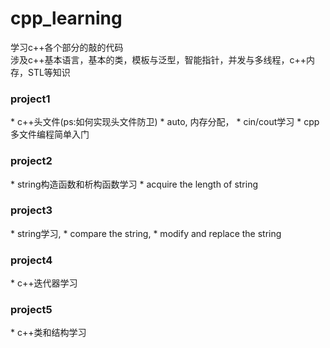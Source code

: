 # cpp_learning  学习c++各个部分的敲的代码   涉及c++基本语言，基本的类，模板与泛型，智能指针，并发与多线程，c++内存，STL等知识  <h3>project1</h3>*  c++头文件(ps:如何实现头文件防卫)  *  auto, 内存分配，  *  cin/cout学习   *  cpp多文件编程简单入门  <h3>project2</h3>  *  string构造函数和析构函数学习   *  acquire the length of string   <h3>project3</h3>*  string学习,    *  compare the string,    *  modify and replace the string   <h3>project4</h3>*  c++迭代器学习   <h3>project5</h3>*  c++类和结构学习  